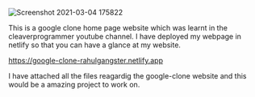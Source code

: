 ![Screenshot 2021-03-04 175822](https://user-images.githubusercontent.com/64297786/110239690-3b1fc500-7f6e-11eb-9f8b-2bc4efccdd55.png)

This is a google clone home page website which was learnt in the cleaverprogrammer youtube channel.
I have deployed my webpage in netlify so that you can have a glance at my website.


https://google-clone-rahulgangster.netlify.app


I have attached all the files reagardig the google-clone website and this would be a amazing project to work on.






























